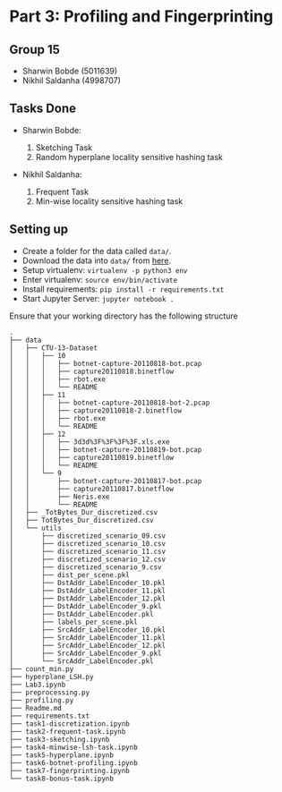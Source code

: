 # Part 3: Profiling and Fingerprinting

## Group 15

- Sharwin Bobde (5011639)
- Nikhil Saldanha (4998707)

## Tasks Done

- Sharwin Bobde:
  1. Sketching Task
  2. Random hyperplane locality sensitive hashing task

- Nikhil Saldanha:
  1. Frequent Task
  2. Min-wise locality sensitive hashing task

## Setting up

- Create a folder for the data called `data/`.
- Download the data into `data/` from [here](https://www.stratosphereips.org/datasets-ctu13/).
- Setup virtualenv: `virtualenv -p python3 env`
- Enter virtualenv: `source env/bin/activate`
- Install requirements: `pip install -r requirements.txt`
- Start Jupyter Server: `jupyter notebook .`



Ensure that your working directory has the following structure

```
.
├── data
│   ├── CTU-13-Dataset
│   │   ├── 10
│   │   │   ├── botnet-capture-20110818-bot.pcap
│   │   │   ├── capture20110818.binetflow
│   │   │   ├── rbot.exe
│   │   │   └── README
│   │   ├── 11
│   │   │   ├── botnet-capture-20110818-bot-2.pcap
│   │   │   ├── capture20110818-2.binetflow
│   │   │   ├── rbot.exe
│   │   │   └── README
│   │   ├── 12
│   │   │   ├── 3d3d%3F%3F%3F%3F.xls.exe
│   │   │   ├── botnet-capture-20110819-bot.pcap
│   │   │   ├── capture20110819.binetflow
│   │   │   └── README
│   │   └── 9
│   │       ├── botnet-capture-20110817-bot.pcap
│   │       ├── capture20110817.binetflow
│   │       ├── Neris.exe
│   │       └── README
│   ├── _TotBytes_Dur_discretized.csv
│   ├── TotBytes_Dur_discretized.csv
│   └── utils
│       ├── discretized_scenario_09.csv
│       ├── discretized_scenario_10.csv
│       ├── discretized_scenario_11.csv
│       ├── discretized_scenario_12.csv
│       ├── discretized_scenario_9.csv
│       ├── dist_per_scene.pkl
│       ├── DstAddr_LabelEncoder_10.pkl
│       ├── DstAddr_LabelEncoder_11.pkl
│       ├── DstAddr_LabelEncoder_12.pkl
│       ├── DstAddr_LabelEncoder_9.pkl
│       ├── DstAddr_LabelEncoder.pkl
│       ├── labels_per_scene.pkl
│       ├── SrcAddr_LabelEncoder_10.pkl
│       ├── SrcAddr_LabelEncoder_11.pkl
│       ├── SrcAddr_LabelEncoder_12.pkl
│       ├── SrcAddr_LabelEncoder_9.pkl
│       └── SrcAddr_LabelEncoder.pkl
├── count_min.py
├── hyperplane_LSH.py
├── Lab3.ipynb
├── preprocessing.py
├── profiling.py
├── Readme.md
├── requirements.txt
├── task1-discretization.ipynb
├── task2-frequent-task.ipynb
├── task3-sketching.ipynb
├── task4-minwise-lsh-task.ipynb
├── task5-hyperplane.ipynb
├── task6-botnet-profiling.ipynb
├── task7-fingerprinting.ipynb
└── task8-bonus-task.ipynb
```

